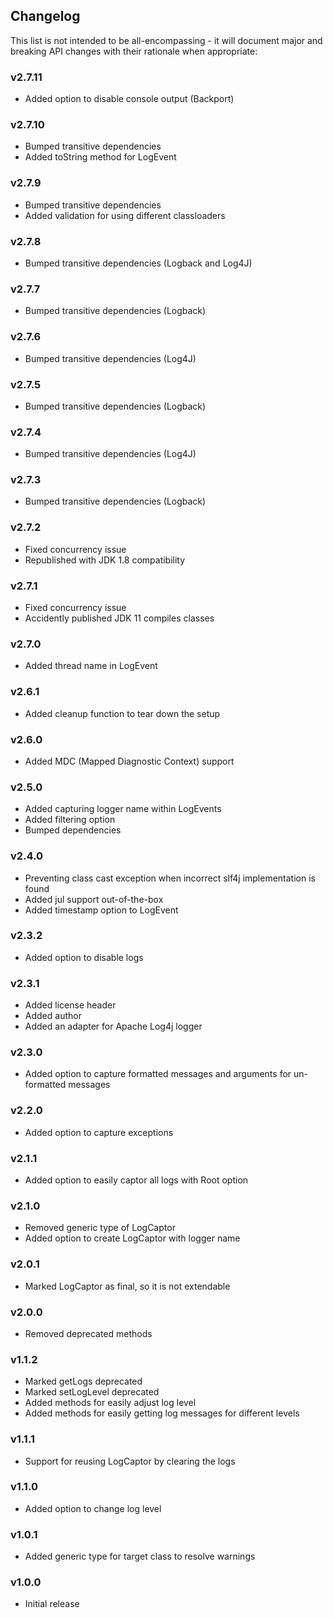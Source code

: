 <h2 class="github">Changelog</h2>

This list is not intended to be all-encompassing - it will document major and breaking API 
changes with their rationale when appropriate:

### v2.7.11
- Added option to disable console output (Backport)
### v2.7.10
- Bumped transitive dependencies
- Added toString method for LogEvent
### v2.7.9
- Bumped transitive dependencies
- Added validation for using different classloaders
### v2.7.8
- Bumped transitive dependencies (Logback and Log4J)
### v2.7.7
- Bumped transitive dependencies (Logback)
### v2.7.6
- Bumped transitive dependencies (Log4J)
### v2.7.5
- Bumped transitive dependencies (Logback)
### v2.7.4
- Bumped transitive dependencies (Log4J)
### v2.7.3
- Bumped transitive dependencies (Logback)
### v2.7.2
- Fixed concurrency issue
- Republished with JDK 1.8 compatibility
### v2.7.1
- Fixed concurrency issue
- Accidently published JDK 11 compiles classes
### v2.7.0
- Added thread name in LogEvent
### v2.6.1
- Added cleanup function to tear down the setup
### v2.6.0
- Added MDC (Mapped Diagnostic Context) support
### v2.5.0
- Added capturing logger name within LogEvents
- Added filtering option
- Bumped dependencies
### v2.4.0
- Preventing class cast exception when incorrect slf4j implementation is found
- Added jul support out-of-the-box
- Added timestamp option to LogEvent
### v2.3.2
- Added option to disable logs
### v2.3.1
- Added license header
- Added author
- Added an adapter for Apache Log4j logger
### v2.3.0
- Added option to capture formatted messages and arguments for un-formatted messages
### v2.2.0
- Added option to capture exceptions
### v2.1.1
- Added option to easily captor all logs with Root option
### v2.1.0
- Removed generic type of LogCaptor
- Added option to create LogCaptor with logger name
### v2.0.1
- Marked LogCaptor as final, so it is not extendable
### v2.0.0
- Removed deprecated methods
### v1.1.2
- Marked getLogs deprecated
- Marked setLogLevel deprecated
- Added methods for easily adjust log level
- Added methods for easily getting log messages for different levels
### v1.1.1
- Support for reusing LogCaptor by clearing the logs
### v1.1.0
- Added option to change log level
### v1.0.1
- Added generic type for target class to resolve warnings
### v1.0.0
- Initial release
